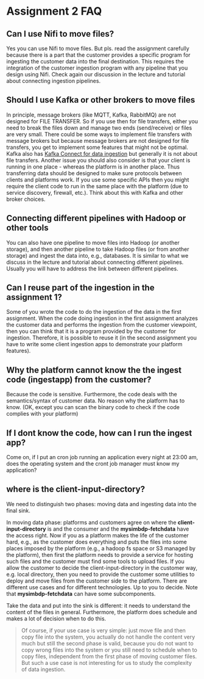 # Assignment 2 FAQ

## Can I use Nifi to move files?

Yes you can use Nifi to move files. But pls. read the assignment carefully because there is a part that the customer provides a specific program for ingesting the customer data into the final destination. This requires the integration of the customer ingestion program with any pipeline that you design using Nifi. Check again our discussion in the lecture and tutorial about connecting ingestion pipelines.

## Should I use Kafka or other brokers to move files

In principle, message brokers (like MQTT, Kafka, RabbitMQ) are not designed for FILE TRANSFER. So if you use then for file transfers, either you need to break the files down and manage two ends (send/receive) or files are very small. There could be some ways to implement file transfers with message brokers but because message brokers are not designed for file transfers, you get to implement some features that might not be optimal. Kafka also has [Kafka Connect for data ingestion](https://docs.confluent.io/current/connect/index.html) but generally it is not about file transfers. Another issue you should also consider is that your client is running in one place - whereas the platform is in another place. Thus transferring data should be designed to make sure protocols between clients and platforms work. If you use some specific APIs then you might require the client code to run in the same place with the platform (due to service discovery, firewall, etc.). Think about this with Kafka and other broker choices.
## Connecting different pipelines with Hadoop  or other tools
You can also have one pipeline to move files into Hadoop (or another storage), and then another pipeline to take Hadoop files (or from another storage) and ingest the data into, e.g., databases. It is similar to what we discuss in the lecture and tutorial about connecting different pipelines. Usually you will have to address the link between different pipelines.

## Can I reuse part of the ingestion in the assignment 1?

Some of you wrote the code to do the ingestion of the data in the first assignment. When the code doing ingestion in the first assignment analyzes the customer data and performs the ingestion from the customer viewpoint, then you can think that it is a program provided by the customer for ingestion. Therefore, it is possible to reuse it (in the second assignment you have to write some client ingestion apps to demonstrate your platform features).

## Why the platform cannot know the the ingest code (ingestapp) from the customer?
Because the code is sensitive. Furthermore, the code deals with the semantics/syntax of customer data. No reason why the platform has to know. (OK, except you can scan the binary code to check if  the code complies with your platform)

## If I dont know the code, how can I run the ingest app?
Come on, if I put an cron job running an application every night at 23:00 am, does the operating system and the cront job manager must know my application?

## where is the client-input-directory?

We need to distinguish two phases: moving data and ingesting data into the final sink.

In moving data phase: platforms and customers agree on where the **client-input-directory** is and the consumer and the **mysimbdp-fetchdata** have the access right. Now if you as a platform makes the life of the customer hard, e.g., as the customer does everything and puts the files into some places imposed by the platform (e.g., a hadoop fs space or S3 managed by the platform), then first the platform needs to provide a service for hosting such files and the customer must find some tools to upload files. If you allow the customer to decide the client-input-directory in the customer way, e.g. local directory, then you need to provide the customer some utilities to deploy and move files from the customer side to the platform. There are different use cases and for different technologies. Up to you to decide. Note that **mysimbdp-fetchdata** can have some subcomponents.

Take the data and put into the sink is different: it needs to understand the content of the files in general. Furthermore, the platform does schedule and makes a lot of decision when to do this.

  > Of course, if your use case is very simple: just move file and then copy file into the system, you actually do not handle the content very much but still the second phase is valid, because you do not want to copy wrong files into the system or you still need to schedule when to copy files, independent from the first phase of moving customer files. But such a use case is not interesting for us to study the complexity of data ingestion.
